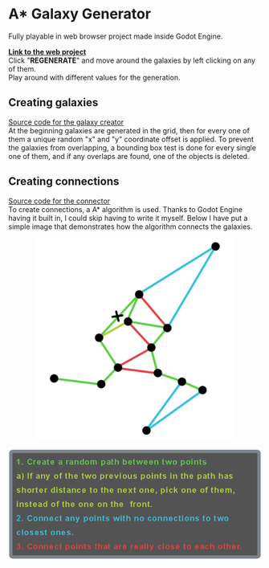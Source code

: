 # A* Galaxy Generator
Fully playable in web browser project made inside Godot Engine. <br>

**[Link to the web project](https://pick65.github.io/AStar-Galaxy-Generator/)** <br>
Click "**REGENERATE**" and move around the galaxies by left clicking on any of them. <br>
Play around with different values for the generation.

## Creating galaxies

[Source code for the galaxy creator](code/galaxy_view_interface.gd) <br>
At the beginning galaxies are generated in the grid, then for every one of them
a unique random "x" and "y" coordinate offset is applied. To prevent the galaxies
from overlapping, a bounding box test is done for every single one of them,
and if any overlaps are found, one of the objects is deleted.

## Creating connections

[Source code for the connector](code/galaxy_connector.gd) <br>
To create connections, a A* algorithm is used. Thanks to Godot Engine having it built in,
I could skip having to write it myself. Below I have put a simple image that demonstrates
how the algorithm connects the galaxies. 
<p align="center">
  <img src="ConnectionAlgorithm.png" width="400" alt="Connection Algorith Image">
</p>
<p align="center">
  <img src="ConnectionAlgorithmExplanation.png" width="600" alt="Connection Algorith Explanation Image">
</p>
